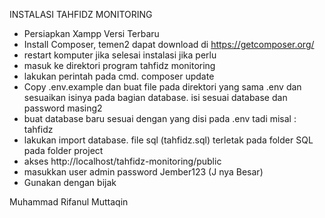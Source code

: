 INSTALASI TAHFIDZ MONITORING 

- Persiapkan Xampp Versi Terbaru
- Install Composer, temen2 dapat download di https://getcomposer.org/
- restart komputer jika selesai instalasi jika perlu
- masuk ke direktori program tahfidz monitoring
- lakukan perintah pada cmd. composer update
- Copy .env.example dan buat file pada direktori yang sama .env dan sesuaikan isinya pada bagian database. isi sesuai database dan password masing2
- buat database baru sesuai dengan yang disi pada .env tadi misal : tahfidz
- lakukan import database. file sql (tahfidz.sql) terletak pada folder SQL pada folder project
- akses http://localhost/tahfidz-monitoring/public
- masukkan user admin password Jember123 (J nya Besar)
- Gunakan dengan bijak

Muhammad Rifanul Muttaqin
